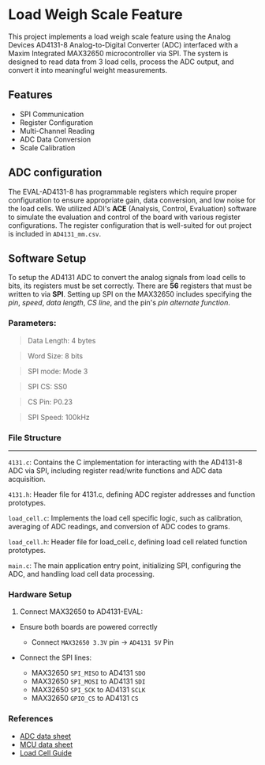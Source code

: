 # Load Weigh Scale Feature
This project implements a load weigh scale feature using the Analog Devices AD4131-8 Analog-to-Digital Converter (ADC) interfaced with a Maxim Integrated MAX32650 microcontroller via SPI. The system is designed to read data from 3 load cells, process the ADC output, and convert it into meaningful weight measurements.

## Features
- SPI Communication
- Register Configuration
- Multi-Channel Reading
- ADC Data Conversion
- Scale Calibration

## ADC configuration
The EVAL-AD4131-8 has programmable registers which require proper configuration to ensure appropriate gain, data conversion, and low noise for the load cells. 
We utilized ADI's **ACE** (Analysis, Control, Evaluation) software to simulate the evaluation and control of the board with various register configurations. The register configuration that is well-suited for out project is included in `AD4131_mm.csv`.

## Software Setup
To setup the AD4131 ADC to convert the analog signals from load cells to bits, its registers must be set correctly. There are **56** registers that must be written to via **SPI**. Setting up SPI on the MAX32650 includes specifying the *pin*, *speed*, *data length*, *CS line*, and the pin's *pin alternate function*.
### Parameters:
> Data Length: 4 bytes

> Word Size: 8 bits

> SPI mode: Mode 3

>SPI CS: SS0

>CS Pin: P0.23

>SPI Speed: 100kHz

### File Structure
___
`4131.c`: Contains the C implementation for interacting with the AD4131-8 ADC via SPI, including register read/write functions and ADC data acquisition.

`4131.h`: Header file for 4131.c, defining ADC register addresses and function prototypes.

`load_cell.c`: Implements the load cell specific logic, such as calibration, averaging of ADC readings, and conversion of ADC codes to grams.

`load_cell.h`: Header file for load_cell.c, defining load cell related function prototypes.

`main.c`: The main application entry point, initializing SPI, configuring the ADC, and handling load cell data processing.

### Hardware Setup
1. Connect MAX32650 to AD4131-EVAL:

- Ensure both boards are powered correctly
    - Connect `MAX32650 3.3V` pin -> `AD4131 5V` Pin

- Connect the SPI lines:
    - MAX32650 `SPI_MISO` to AD4131 `SDO`
    - MAX32650 `SPI_MOSI` to AD4131 `SDI`
    - MAX32650 `SPI_SCK` to AD4131 `SCLK`
    - MAX32650 `GPIO_CS` to AD4131 `CS`

### References
- [ADC data sheet](https://www.analog.com/media/en/technical-documentation/data-sheets/ad4131-8.pdf)
- [MCU data sheet](https://www.analog.com/media/en/technical-documentation/data-sheets/MAX32650FTHR.pdf)
- [Load Cell Guide](https://www.anyload.com/load-cell-specifications-guide/)